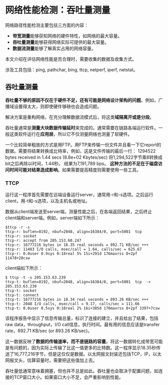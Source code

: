 # 网络性能检测：吞吐量测量

网络路径性能检测主要包括三方面的内容：

* **带宽测量**能够获知网络的硬件特性，如网络的最大容量。
* **吞吐量测量**能够获得网络实际可提供的最大容量。
* **数据流测量**能够了解真实占用的网络容量。

本文介绍在评估网络性能是否合理时，需要收集的数据及收集方式。

涉及工具包括：ping, pathchar, bing, ttcp, netperf, iperf, netstat。

## 吞吐量测量

**吞吐量不够的原因不仅在于硬件不足，还有可能是网络设计架构的问题**。例如，广播域设置得太大，则即使硬件够磅也会造成问题。

解决方案是重构网络，在充分理解数据流模式后，将这类**域隔离开或是分段**。

吞吐量通常是**测量大块数据传输延时**来完成的。通常需要在链路各端运行软件。一般这类软件运行在**应用层**，所以它不仅测量网络也测量了软硬件。

一个比较简单粗放的方式是用FTP。用FTP来传输一份文件并且看一下它report的数据。需要将结果转换成比特率，例如，这是文件传输的最后一行：
1294522 bytes received in 1.44 secs (8.8e+02 Kbytes/sec)
将1,294,522字节乘8转换成bit之后再除以时间，1.44秒。 结果为7,191,789 bps。
**这种方法的不足在于磁盘访问时间可能对结果造成影响**。如果需要提高精度则需要使用一些工具。

### TTCP
运行这一程序首先需要在远端设备运行server，通常用-r和-s选项。之后运行client，用-t和-s选项，以及主机名或地址。

数据从client端发送至server端，测量性能之后，在各端返回结果，之后终止client端和server端。例如，server端如下所示：

	$ttcp -r -s
	ttcp-r: buflen=8192, nbuf=2048, align=16384/0, port=5001  tcp
	ttcp-r: socket
	ttcp-r: accept from 205.153.60.247
	ttcp-r: 16777216 bytes in 18.35 real seconds = 892.71 KB/sec +++
	ttcp-r: 11483 I/O calls, msec/call = 1.64, calls/sec = 625.67
	ttcp-r: 0.0user 0.9sys 0:18real 5% 15i+291d 176maxrss 0+2pf 11478+28csw

client端如下所示：

	$ ttcp -t -s 205.153.63.239
	ttcp-t: buflen=8192, nbuf=2048, align=16384/0, port=5001  tcp  -> 205.153.63.239
	ttcp-t: socket
	ttcp-t: connect
	ttcp-t: 16777216 bytes in 18.34 real seconds = 893.26 KB/sec +++
	ttcp-t: 2048 I/O calls, msec/call = 9.17, calls/sec = 111.66
	ttcp-t: 0.0user 0.5sys 0:18real 2% 16i+305d 176maxrss 0+2pf 3397+7csw
	
该程序报告中显示了信息传输总量，标识了连接的建立，并且给出了结果，包括raw data，throughput，I/O call信息，执行时间。最有用的信息应该是transfer rate，892.71 KB/sec (or 893.26 KB/sec)。

这一数据反映了**数据的传输速率，而不是链路的容量**。将这一数据转化成带宽可能是有问题的，因为实际上传输了比这一值更多的比特数。这一程序显示18.35秒传送了16,777,216字节，但是这仅仅是数据。以太网报文封装还包括TCP，IP，以太网报文头，估算容量时，需要把这些值加上去。

吞吐量低通常意味着拥塞，但也并不总是如此。吞吐量也会取决于配置问题，如连接的TCP窗口大小。如果窗口大小不足，会严重影响到性能。

